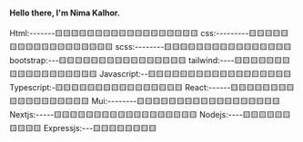#### Hello there, I'm Nima Kalhor.

Html:-------🟨🟨🟨🟨🟨🟨🟨🟨🟨🟨🟨🟨🟨🟨🟨🟨🟨🟨
css:---------🟨🟨🟨🟨🟨🟨🟨🟨🟨🟨🟨🟨🟨🟨🟨🟨🟨🟨
scss:--------🟨🟨🟨🟨🟨🟨🟨🟨🟨🟨🟨🟨🟨🟨🟨🟨
bootstrap:---🟨🟨🟨🟨🟨🟨🟨🟨🟨🟨🟨🟨🟨🟨🟨🟨
tailwind:----🟨🟨🟨🟨🟨🟨🟨🟨🟨🟨🟨🟨🟨🟨🟨🟨🟨🟨
Javascript:--🟨🟨🟨🟨🟨🟨🟨🟨🟨🟨🟨🟨🟨🟨🟨🟨🟨🟨
Typescript:-🟨🟨🟨🟨🟨🟨🟨🟨🟨🟨🟨🟨🟨🟨🟨🟨
React:------🟨🟨🟨🟨🟨🟨🟨🟨🟨🟨🟨🟨🟨🟨🟨🟨🟨🟨
Mui:--------🟨🟨🟨🟨🟨🟨🟨🟨🟨🟨🟨🟨🟨🟨🟨🟨🟨🟨
Nextjs:-----🟨🟨🟨🟨🟨🟨🟨🟨🟨🟨🟨🟨🟨🟨🟨🟨🟨🟨
Nodejs:----🟨🟨🟨🟨🟨🟨🟨🟨🟨🟨
Expressjs:---🟨🟨🟨🟨🟨🟨🟨🟨
